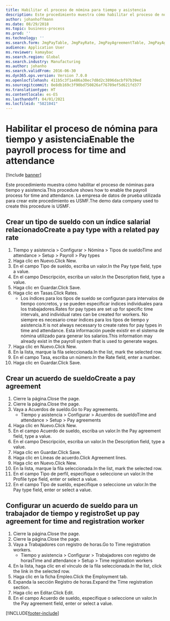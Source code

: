 ```yaml
---
title: Habilitar el proceso de nómina para tiempo y asistencia
description: Este procedimiento muestra cómo habilitar el proceso de nóminas para tiempo y asistencia.
author: johanhoffmann
ms.date: 08/29/2018
ms.topic: business-process
ms.prod: ''
ms.technology: ''
ms.search.form: JmgPayTable, JmgPayRate, JmgPayAgreementTable, JmgPayAgreementLine, HcmWorker
audience: Application User
ms.reviewer: kamaybac
ms.search.region: Global
ms.search.industry: Manufacturing
ms.author: johanho
ms.search.validFrom: 2016-06-30
ms.dyn365.ops.version: Version 7.0.0
ms.openlocfilehash: 411b5c3f1a486a30ec7d8d2c3896dacbf97b39ed
ms.sourcegitcommit: 0e8db169c3f90bd750826af76709ef5d621fd377
ms.translationtype: HT
ms.contentlocale: es-ES
ms.lasthandoff: 04/01/2021
ms.locfileid: "5821041"
---
```

# <a name="enable-the-payroll-process-for-time-and-attendance"></a><span data-ttu-id="37f16-103">Habilitar el proceso de nómina para tiempo y asistencia</span><span class="sxs-lookup"><span data-stu-id="37f16-103">Enable the payroll process for time and attendance</span></span>

[!include [banner](../../includes/banner.md)]

<span data-ttu-id="37f16-104">Este procedimiento muestra cómo habilitar el proceso de nóminas para tiempo y asistencia.</span><span class="sxs-lookup"><span data-stu-id="37f16-104">This procedure shows how to enable the payroll process for time and attendance.</span></span> <span data-ttu-id="37f16-105">La empresa de datos de prueba utilizada para crear este procedimiento es USMF.</span><span class="sxs-lookup"><span data-stu-id="37f16-105">The demo data company used to create this procedure is USMF.</span></span>


## <a name="create-a-pay-type-with-a-related-pay-rate"></a><span data-ttu-id="37f16-106">Crear un tipo de sueldo con un índice salarial relacionado</span><span class="sxs-lookup"><span data-stu-id="37f16-106">Create a pay type with a related pay rate</span></span>
1. <span data-ttu-id="37f16-107">Tiempo y asistencia > Configurar > Nómina > Tipos de sueldo</span><span class="sxs-lookup"><span data-stu-id="37f16-107">Time and attendance > Setup > Payroll > Pay types</span></span>
2. <span data-ttu-id="37f16-108">Haga clic en Nuevo.</span><span class="sxs-lookup"><span data-stu-id="37f16-108">Click New.</span></span>
3. <span data-ttu-id="37f16-109">En el campo Tipo de sueldo, escriba un valor.</span><span class="sxs-lookup"><span data-stu-id="37f16-109">In the Pay type field, type a value.</span></span>
4. <span data-ttu-id="37f16-110">En el campo Descripción, escriba un valor.</span><span class="sxs-lookup"><span data-stu-id="37f16-110">In the Description field, type a value.</span></span>
5. <span data-ttu-id="37f16-111">Haga clic en Guardar.</span><span class="sxs-lookup"><span data-stu-id="37f16-111">Click Save.</span></span>
6. <span data-ttu-id="37f16-112">Haga clic en Tasas.</span><span class="sxs-lookup"><span data-stu-id="37f16-112">Click Rates.</span></span>
    * <span data-ttu-id="37f16-113">Los índices para los tipos de sueldo se configuran para intervalos de tiempo concretos, y se pueden especificar índices individuales para los trabajadores.</span><span class="sxs-lookup"><span data-stu-id="37f16-113">Rates for pay types are set up for specific time intervals, and individual rates can be created for workers.</span></span> <span data-ttu-id="37f16-114">No siempre es necesario crear índices para los tipos de tiempo y asistencia.</span><span class="sxs-lookup"><span data-stu-id="37f16-114">It is not always necessary to create rates for pay types in time and attendance.</span></span> <span data-ttu-id="37f16-115">Esta información puede existir en el sistema de nómina utilizado para generar los salarios.</span><span class="sxs-lookup"><span data-stu-id="37f16-115">This information may already exist in the payroll system that is used to generate wages.</span></span>  
7. <span data-ttu-id="37f16-116">Haga clic en Nuevo.</span><span class="sxs-lookup"><span data-stu-id="37f16-116">Click New.</span></span>
8. <span data-ttu-id="37f16-117">En la lista, marque la fila seleccionada.</span><span class="sxs-lookup"><span data-stu-id="37f16-117">In the list, mark the selected row.</span></span>
9. <span data-ttu-id="37f16-118">En el campo Tasa, escriba un número.</span><span class="sxs-lookup"><span data-stu-id="37f16-118">In the Rate field, enter a number.</span></span>
10. <span data-ttu-id="37f16-119">Haga clic en Guardar.</span><span class="sxs-lookup"><span data-stu-id="37f16-119">Click Save.</span></span>

## <a name="create-a-pay-agreement"></a><span data-ttu-id="37f16-120">Crear un acuerdo de sueldo</span><span class="sxs-lookup"><span data-stu-id="37f16-120">Create a pay agreement</span></span>
1. <span data-ttu-id="37f16-121">Cierre la página.</span><span class="sxs-lookup"><span data-stu-id="37f16-121">Close the page.</span></span>
2. <span data-ttu-id="37f16-122">Cierre la página.</span><span class="sxs-lookup"><span data-stu-id="37f16-122">Close the page.</span></span>
3. <span data-ttu-id="37f16-123">Vaya a Acuerdos de sueldo.</span><span class="sxs-lookup"><span data-stu-id="37f16-123">Go to Pay agreements.</span></span>
    * <span data-ttu-id="37f16-124">Tiempo y asistencia > Configurar > Acuerdos de sueldo</span><span class="sxs-lookup"><span data-stu-id="37f16-124">Time and attendance > Setup > Pay agreements</span></span>  
4. <span data-ttu-id="37f16-125">Haga clic en Nuevo.</span><span class="sxs-lookup"><span data-stu-id="37f16-125">Click New.</span></span>
5. <span data-ttu-id="37f16-126">En el campo Acuerdo de sueldo, escriba un valor.</span><span class="sxs-lookup"><span data-stu-id="37f16-126">In the Pay agreement field, type a value.</span></span>
6. <span data-ttu-id="37f16-127">En el campo Descripción, escriba un valor.</span><span class="sxs-lookup"><span data-stu-id="37f16-127">In the Description field, type a value.</span></span>
7. <span data-ttu-id="37f16-128">Haga clic en Guardar.</span><span class="sxs-lookup"><span data-stu-id="37f16-128">Click Save.</span></span>
8. <span data-ttu-id="37f16-129">Haga clic en Líneas de acuerdo.</span><span class="sxs-lookup"><span data-stu-id="37f16-129">Click Agreement lines.</span></span>
9. <span data-ttu-id="37f16-130">Haga clic en Nuevo.</span><span class="sxs-lookup"><span data-stu-id="37f16-130">Click New.</span></span>
10. <span data-ttu-id="37f16-131">En la lista, marque la fila seleccionada.</span><span class="sxs-lookup"><span data-stu-id="37f16-131">In the list, mark the selected row.</span></span>
11. <span data-ttu-id="37f16-132">En el campo Tipo de perfil, especifique o seleccione un valor.</span><span class="sxs-lookup"><span data-stu-id="37f16-132">In the Profile type field, enter or select a value.</span></span>
12. <span data-ttu-id="37f16-133">En el campo Tipo de sueldo, especifique o seleccione un valor.</span><span class="sxs-lookup"><span data-stu-id="37f16-133">In the Pay type field, enter or select a value.</span></span>

## <a name="set-up-pay-agreement-for-time-and-registration-worker"></a><span data-ttu-id="37f16-134">Configurar un acuerdo de sueldo para un trabajador de tiempo y registro</span><span class="sxs-lookup"><span data-stu-id="37f16-134">Set up pay agreement for time and registration worker</span></span>
1. <span data-ttu-id="37f16-135">Cierre la página.</span><span class="sxs-lookup"><span data-stu-id="37f16-135">Close the page.</span></span>
2. <span data-ttu-id="37f16-136">Cierre la página.</span><span class="sxs-lookup"><span data-stu-id="37f16-136">Close the page.</span></span>
3. <span data-ttu-id="37f16-137">Vaya a Trabajadores con registro de horas.</span><span class="sxs-lookup"><span data-stu-id="37f16-137">Go to Time registration workers.</span></span>
    * <span data-ttu-id="37f16-138">Tiempo y asistencia > Configurar > Trabajadores con registro de horas</span><span class="sxs-lookup"><span data-stu-id="37f16-138">Time and attendance > Setup > Time registration workers</span></span>  
4. <span data-ttu-id="37f16-139">En la lista, haga clic en el vínculo de la fila seleccionada.</span><span class="sxs-lookup"><span data-stu-id="37f16-139">In the list, click the link in the selected row.</span></span>
5. <span data-ttu-id="37f16-140">Haga clic en la ficha Empleo.</span><span class="sxs-lookup"><span data-stu-id="37f16-140">Click the Employment tab.</span></span>
6. <span data-ttu-id="37f16-141">Expanda la sección Registro de horas.</span><span class="sxs-lookup"><span data-stu-id="37f16-141">Expand the Time registration section.</span></span>
7. <span data-ttu-id="37f16-142">Haga clic en Editar.</span><span class="sxs-lookup"><span data-stu-id="37f16-142">Click Edit.</span></span>
8. <span data-ttu-id="37f16-143">En el campo Acuerdo de sueldo, especifique o seleccione un valor.</span><span class="sxs-lookup"><span data-stu-id="37f16-143">In the Pay agreement field, enter or select a value.</span></span>



[!INCLUDE[footer-include](../../../includes/footer-banner.md)]